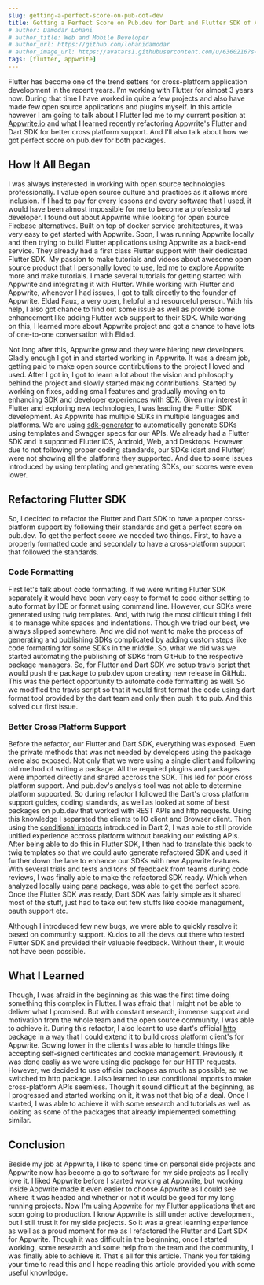 ```yaml
---
slug: getting-a-perfect-score-on-pub-dot-dev
title: Getting a Perfect Score on Pub.dev for Dart and Flutter SDK of Appwrite
# author: Damodar Lohani
# author_title: Web and Mobile Developer
# author_url: https://github.com/lohanidamodar
# author_image_url: https://avatars1.githubusercontent.com/u/6360216?s=460&u=ccf757cc3aece5b674460c4909b4a77e1d5b6a19&v=4
tags: [flutter, appwrite]
---
```


Flutter has become one of the trend setters for cross-platform application development in the recent years. I'm working with Flutter for almost 3 years now. During that time I have worked in quite a few projects and also have made few open source applications and plugins myself. In this article however I am going to talk about I Flutter led me to my current position at [Appwrite.io](https://appwrite.io) and what I learned recently refactoring Appwrite's Flutter and Dart SDK for better cross platform support. And I'll also talk about how we got perfect score on pub.dev for both packages.

<!--truncate-->

## How It All Began

I was always insterested in working with open source technologies professionally. I value open source culture and practices as it allows more inclusion. If I had to pay for every lessons and every software that I used, it would have been almost impossible for me to become a professional developer. I found out about Appwrite while looking for open source Firebase alternatives. Built on top of docker service architectures, it was very easy to get started with Appwrite. Soon, I was running Appwrite locally and then trying to build Flutter applications using Appwrite as a back-end service. They already had a first class Flutter support with their dedicated Flutter SDK. My passion to make tutorials and videos about awesome open source product that I personally loved to use, led me to explore Appwrite more and make tutorials. I made several tutorials for getting started with Appwrite and integrating it with Flutter. While working with Flutter and Appwrite, whenever I had issues, I got to talk directly to the founder of Appwrite. Eldad Faux, a very open, helpful and resourceful person. With his help, I also got chance to find out some issue as well as provide some enhancement like adding Flutter web support to their SDK. While working on this, I learned more about Appwrite project and got a chance to have lots of one-to-one conversation with Eldad.

Not long after this, Appwrite grew and they were hiering new developers. Gladly enough I got in and started working in Appwrite. It was a dream job, getting paid to make open source contirbutions to the project I loved and used. After I got in, I got to learn a lot about the vision and philosophy behind the project and slowly started making contributions. Started by working on fixes, adding small features and gradually moving on to enhancing SDK and developer experiences with SDK. Given my interest in Flutter and exploring new technologies, I was leading the Flutter SDK development. As Appwrite has multiple SDKs in multiple languages and platforms. We are using [sdk-generator](https://github.com/appwirte/sdk-generator) to automatically generate SDKs using templates and Swagger specs for our APIs. We already had a Flutter SDK and it supported Flutter iOS, Android, Web, and Desktops. However due to not following proper coding standards, our SDKs (dart and Flutter) were not showing all the platforms they supported. And due to some issues introduced by using templating and generating SDKs, our scores were even lower.

## Refactoring Flutter SDK

So, I decided to refactor the Flutter and Dart SDK to have a proper corss-platform support by following their standards and get a perfect score on pub.dev. To get the perfect score we needed two things. First, to have a properly formatted code and secondaly to have a cross-platform support that followed the standards.

### Code Formatting

First let's talk about code formatting. If we were writing Flutter SDK separately it would have been very easy to format to code either setting to auto format by IDE or format using command line. However, our SDKs were generated using twig templates. And, with twig the most difficult thing I felt is to manage white spaces and indentations. Though we tried our best, we always slipped somewhere. And we did not want to make the process of generating and publishing SDKs complicated by adding custom steps like code formatting for some SDKs in the middle. So, what we did was we started automating the publishing of SDKs from GitHub to the respective package managers. So, for Flutter and Dart SDK we setup travis script that would push the package to pub.dev upon creating new release in GitHub. This was the perfect opportunity to automate code formatting as well. So we modified the travis script so that it would first format the code using dart format tool provided by the dart team and only then push it to pub. And this solved our first issue.

### Better Cross Platform Support

Before the refactor, our Flutter and Dart SDK, everything was exposed. Even the private methods that was not needed by developers using the package were also exposed. Not only that we were using a single client and following old method of writing a package. All the required plugins and packages were imported directly and shared accross the SDK. This led for poor cross platform support. And pub.dev's analysis tool was not able to determine platform supported. So during refactor I followed the Dart's cross platform support guides, coding standards, as well as looked at some of best packages on pub.dev that worked with REST APIs and http requests. Using this knowledge I separated the clients to IO client and Browser client. Then using the [conditional imports](https://dart.dev/guides/libraries/create-library-packages#conditionally-importing-and-exporting-library-files) introduced in Dart 2, I was able to still provide unified experience accross platform without breaking our existing APIs. After being able to do this in Flutter SDK, I then had to translate this back to twig templates so that we could auto generate refactored SDK and used it further down the lane to enhance our SDKs with new Appwrite features. With several trials and tests and tons of feedback from teams during code reviews, I was finally able to make the refactored SDK ready. Which when analyzed locally using [pana](https://pub.dev/packages/pana) package, was able to get the perfect score. Once the Flutter SDK was ready, Dart SDK was fairly simple as it shared most of the stuff, just had to take out few stuffs like cookie management, oauth support etc.

Although I introduced few new bugs, we were able to quickly resolve it based on community support. Kudos to all the devs out there who tested Flutter SDK and provided their valuable feedback. Without them, It would not have been possible.

## What I Learned

Though, I was afraid in the beginning as this was the first time doing something this complex in Flutter. I was afraid that I might not be able to deliver what I promised. But with constant research, immense support and motivation from the whole team and the open source community, I was able to achieve it. During this refactor, I also learnt to use dart's official [http](https://pub.dev/packages/http) package in a way that I could extend it to build cross platform client's for Appwrite. Gowing lower in the clients I was able to handle things like accepting self-signed certificates and cookie management. Previously it was done easliy as we were using dio package for our HTTP requests. However, we decided to use official packages as much as possible, so we switched to http package. I also learned to use conditional imports to make cross-platform APIs seemless. Though it sound difficult at the beginning, as I progressed and started working on it, it was not that big of a deal. Once I started, I was able to achieve it with some research and tutorials as well as looking as some of the packages that already implemented something similar.

## Conclusion

Beside my job at Appwrite, I like to spend time on personal side projects and Appwrite now has become a go to software for my side projects as I really love it. I liked Appwrite before I started working at Appwrite, but working inside Appwrite made it even easier to choose Appwrite as I could see where it was headed and whether or not it would be good for my long running projects. Now I'm using Appwrite for my Flutter applications that are soon going to production. I know Appwrite is still under active development, but I still trust it for my side projects. So it was a great learning experience as well as a proud moment for me as I refactored the Flutter and Dart SDK for Appwrite. Though it was difficult in the beginning, once I started working, some research and some help from the team and the community, I was finally able to achieve it. That's all for this article. Thank you for taking your time to read this and I hope reading this article provided you with some useful knowledge.
